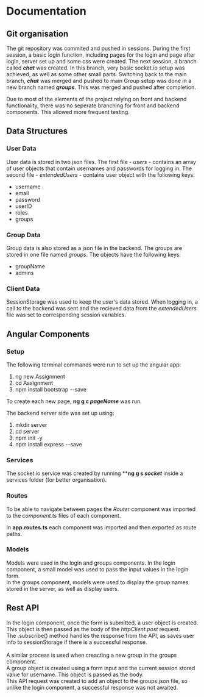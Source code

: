 # Documentation
## Git organisation
The git repository was commited and pushed in sessions.
During the first session, a basic login function, including pages for the login and page after login, server set up and some css were created.
The next session, a branch called ***chat*** was created. In this branch, very basic socket.io setup was achieved, as well as some other small parts. 
Switching back to the main branch, ***chat*** was merged and pushed to main
Group setup was done in a new branch named ***groups***. This was merged and pushed after completion.

Due to most of the elements of the project relying on front and backend functionality, there was no seperate branching for front and backend components.
This allowed more frequent testing.

## Data Structures
### User Data
User data is stored in two json files. The first file - *users* - contains an array of user objects that contain usernames and passwords for logging in.
The second file - *extendedUsers* - contains user object with the following keys:

- username
- email
- password
- userID
- roles
- groups


### Group Data
Group data is also stored as a json file in the backend. The groups are stored in one file named *groups*. The objects have the following keys:

- groupName
- admins

### Client Data
SessionStorage was used to keep the user's data stored. When logging in, a call to the backend was sent and the recieved data from the *extendedUsers* file was set to corresponding session variables.

## Angular Components
### Setup
The following terminal commands were run to set up the angular app:

1. ng new Assignment
2. cd Assignment
3. npm install bootstrap --save

To create each new page, **ng g c *pageName*** was run.

The backend server side was set up using:

1. mkdir server
2. cd server
3. npm init -y
4. npm install express --save

### Services
The socket.io service was created by running ****ng g s *socket*** inside a services folder (for better organisation).

### Routes
To be able to navigate between pages the *Router* component was imported to the *component.ts* files of each component.

In **app.routes.ts** each component was imported and then exported as route paths.

### Models
Models were used in the login and groups components.
In the login component, a small model was used to pass the input values in the login form.\
In the groups component, models were used to display the group names stored in the server, as well as display users.

## Rest API
In the login component, once the form is submitted, a user object is created. This object is then passed as the body of the *httpClient.post* request.\
The .subscribe() method handles the response from the API, as saves user info to sessionStorage if there is a successful response.\
\
A similar process is used when creacting a new group in the groups component. \
A group object is created using a form input and the current session stored value for username. This object is passed as the body.\
This API request was created to add an object to the groups.json file, so unlike the login component, a successful response was not awaited.




